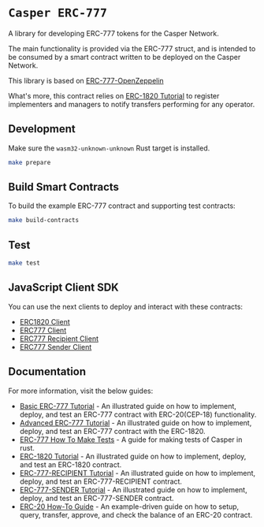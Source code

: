 # `Casper ERC-777`

A library for developing ERC-777 tokens for the Casper Network.

The main functionality is provided via the ERC-777 struct, and is intended to be consumed by a smart contract written to be deployed on the Casper Network.

This library is based on [ERC-777-OpenZeppelin](https://docs.openzeppelin.com/contracts/2.x/api/token/erc777#IERC777-authorizeOperator-address-)

What's more, this contract relies on [ERC-1820 Tutorial](erc1820/README.md) to register implementers and managers to notify transfers performing for any operator.

## Development

Make sure the `wasm32-unknown-unknown` Rust target is installed.

```bash
make prepare
```

## Build Smart Contracts
To build the example ERC-777 contract and supporting test contracts:

```bash
make build-contracts
```

## Test

```bash
make test
```

## JavaScript Client SDK

You can use the next clients to deploy and interact with these contracts:
- [ERC1820 Client](https://github.com/Rengo-Labs/CasperLabs-ERC777-client/tree/master/src/clients/erc1820)
- [ERC777 Client](https://github.com/Rengo-Labs/CasperLabs-ERC777-client/tree/master/src/clients/erc777)
- [ERC777 Recipient Client](https://github.com/Rengo-Labs/CasperLabs-ERC777-client/tree/master/src/clients/erc777_recipient)
- [ERC777 Sender Client](https://github.com/Rengo-Labs/CasperLabs-ERC777-client/tree/master/src/clients/erc777_sender)

## Documentation

For more information, visit the below guides:
- [Basic ERC-777 Tutorial](TUTORIAL.md) - An illustrated guide on how to implement, deploy, and test an ERC-777 contract with ERC-20(CEP-18) functionality.
- [Advanced ERC-777 Tutorial](erc777/README.md) - An illustrated guide on how to implement, deploy, and test an ERC-777 contract with the ERC-1820.
- [ERC-777 How To Make Tests](HOW_TO.md) - A guide for making tests of Casper in rust.
- [ERC-1820 Tutorial](erc1820/README.md) - An illustrated guide on how to implement, deploy, and test an ERC-1820 contract.
- [ERC-777-RECIPIENT Tutorial](erc777-recipient/README.md) - An illustrated guide on how to implement, deploy, and test an ERC-777-RECIPIENT contract.
- [ERC-777-SENDER Tutorial](erc777-sender/README.md) - An illustrated guide on how to implement, deploy, and test an ERC-777-SENDER contract. 
- [ERC-20 How-To Guide](https://casper.network/docs/workflow/erc-20-sample-guide) - An example-driven guide on how to setup, query, transfer, approve, and check the balance of an ERC-20 contract.

